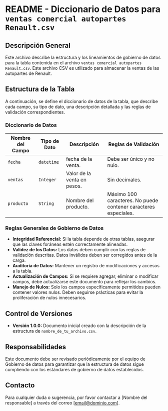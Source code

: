 # README - Diccionario de Datos para `ventas comercial autopartes Renault.csv`

## Descripción General

Este archivo describe la estructura y los lineamientos de gobierno de datos para la tabla contenida en el archivo `ventas comercial autopartes Renault.csv`. Este archivo CSV es utilizado para almacenar la ventas de las autopartes de Renault.

## Estructura de la Tabla

A continuación, se define el diccionario de datos de la tabla, que describe cada campo, su tipo de dato, una descripción detallada y las reglas de validación correspondientes.

### Diccionario de Datos

| Nombre del Campo   | Tipo de Dato   | Descripción                 | Reglas de Validación             |
|--------------------|----------------|-----------------------------|----------------------------------|
| `fecha`            | `datetime`     | fecha de la venta.          | Debe ser único y no nulo.        |
| `ventas`           | `Integer`      | Valor de la venta en pesos. | Sin decimales.                   |
| `producto`         | `String`       | Nombre del producto.        | Máximo 100 caracteres. No puede contener caracteres especiales.    |

### Reglas Generales de Gobierno de Datos

- **Integridad Referencial:** Si la tabla depende de otras tablas, asegurar que las claves foráneas estén correctamente alineadas.
- **Validez de los Datos:** Los datos deben cumplir con las reglas de validación descritas. Datos inválidos deben ser corregidos antes de la carga.
- **Auditoría de Datos:** Mantener un registro de modificaciones y accesos a la tabla. 
- **Actualización de Campos:** Si se requiere agregar, eliminar o modificar campos, debe actualizarse este documento para reflejar los cambios.
- **Manejo de Nulos:** Solo los campos específicamente permitidos pueden contener valores nulos. Deben seguirse prácticas para evitar la proliferación de nulos innecesarios.

## Control de Versiones

- **Versión 1.0.0:** Documento inicial creado con la descripción de la estructura de `nombre_de_tu_archivo.csv`.

## Responsabilidades

Este documento debe ser revisado periódicamente por el equipo de Gobierno de datos para garantizar que la estructura de datos sigue cumpliendo con los estándares de gobierno de datos establecidos.

## Contacto

Para cualquier duda o sugerencia, por favor contactar a [Nombre del responsable] a través del correo [email@dominio.com].


